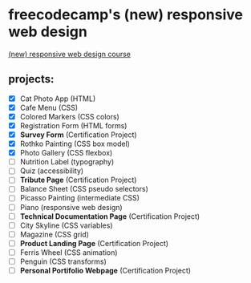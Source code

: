 # freecodecamp's (new) responsive web design

[(new) responsive web design course](https://www.freecodecamp.org/learn/2022/responsive-web-design)

## projects:
- [X] Cat Photo App (HTML)
- [X] Cafe Menu (CSS)
- [X] Colored Markers (CSS colors)
- [X] Registration Form (HTML forms)
- [X] **Survey Form** (Certification Project)
- [X] Rothko Painting (CSS box model)
- [X] Photo Gallery (CSS flexbox)
- [ ] Nutrition Label (typography)
- [ ] Quiz (accessibility)
- [ ] **Tribute Page** (Certification Project)
- [ ] Balance Sheet (CSS pseudo selectors)
- [ ] Picasso Painting (intermediate CSS)
- [ ] Piano (responsive web design)
- [ ] **Technical Documentation Page** (Certification Project)
- [ ] City Skyline (CSS variables)
- [ ] Magazine (CSS grid)
- [ ] **Product Landing Page** (Certification Project)
- [ ] Ferris Wheel (CSS animation)
- [ ] Penguin (CSS transforms)
- [ ] **Personal Portifolio Webpage** (Certification Project)
